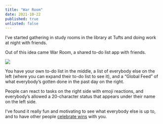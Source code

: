```yaml
---
title: "War Room"
date: 2021-10-22
published: true
unlisted: false
---
```


I’ve started gathering in study rooms in the library at Tufts and doing work at night with friends.

Out of this idea came War Room, a shared to-do list app with friends.

![](/posts/war-room/war-room.png)

You have your own to-do list in the middle, a list of everybody else on the left (where you can expand their to-do list to see it), and a “Global Feed” of what everybody’s gotten done in the past day on the right.

People can react to tasks on the right side with emoji reactions, and everybody’s allowed a 20-character status that appears under their name on the left side.

I’ve found it really fun and motivating to see what everybody else is up to, and to have other people [celebrate wins](https://twitter.com/benborgers/status/1445456040099680262) with you.
